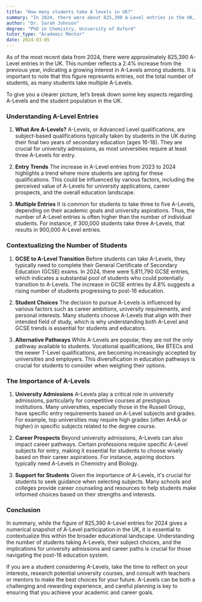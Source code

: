 ```yaml
---
title: "How many students take A levels in UK?"
summary: "In 2024, there were about 825,390 A-Level entries in the UK, showing a 2.4% increase and reflecting growing student interest in A-Levels."
author: "Dr. Sarah Johnson"
degree: "PhD in Chemistry, University of Oxford"
tutor_type: "Academic Mentor"
date: 2024-03-05
---
```


As of the most recent data from 2024, there were approximately 825,390 A-Level entries in the UK. This number reflects a 2.4% increase from the previous year, indicating a growing interest in A-Levels among students. It is important to note that this figure represents entries, not the total number of students, as many students take multiple A-Levels. 

To give you a clearer picture, let’s break down some key aspects regarding A-Levels and the student population in the UK.

### Understanding A-Level Entries

1. **What Are A-Levels?**
   A-Levels, or Advanced Level qualifications, are subject-based qualifications typically taken by students in the UK during their final two years of secondary education (ages 16-18). They are crucial for university admissions, as most universities require at least three A-Levels for entry.

2. **Entry Trends**
   The increase in A-Level entries from 2023 to 2024 highlights a trend where more students are opting for these qualifications. This could be influenced by various factors, including the perceived value of A-Levels for university applications, career prospects, and the overall education landscape.

3. **Multiple Entries**
   It is common for students to take three to five A-Levels, depending on their academic goals and university aspirations. Thus, the number of A-Level entries is often higher than the number of individual students. For instance, if 300,000 students take three A-Levels, that results in 900,000 A-Level entries.

### Contextualizing the Number of Students

1. **GCSE to A-Level Transition**
   Before students can take A-Levels, they typically need to complete their General Certificate of Secondary Education (GCSE) exams. In 2024, there were 5,811,790 GCSE entries, which indicates a substantial pool of students who could potentially transition to A-Levels. The increase in GCSE entries by 4.8% suggests a rising number of students progressing to post-16 education.

2. **Student Choices**
   The decision to pursue A-Levels is influenced by various factors such as career ambitions, university requirements, and personal interests. Many students choose A-Levels that align with their intended field of study, which is why understanding both A-Level and GCSE trends is essential for students and educators.

3. **Alternative Pathways**
   While A-Levels are popular, they are not the only pathway available to students. Vocational qualifications, like BTECs and the newer T-Level qualifications, are becoming increasingly accepted by universities and employers. This diversification in education pathways is crucial for students to consider when weighing their options.

### The Importance of A-Levels

1. **University Admissions**
   A-Levels play a critical role in university admissions, particularly for competitive courses at prestigious institutions. Many universities, especially those in the Russell Group, have specific entry requirements based on A-Level subjects and grades. For example, top universities may require high grades (often A*AA or higher) in specific subjects related to the degree course.

2. **Career Prospects**
   Beyond university admissions, A-Levels can also impact career pathways. Certain professions require specific A-Level subjects for entry, making it essential for students to choose wisely based on their career aspirations. For instance, aspiring doctors typically need A-Levels in Chemistry and Biology.

3. **Support for Students**
   Given the importance of A-Levels, it's crucial for students to seek guidance when selecting subjects. Many schools and colleges provide career counseling and resources to help students make informed choices based on their strengths and interests.

### Conclusion

In summary, while the figure of 825,390 A-Level entries for 2024 gives a numerical snapshot of A-Level participation in the UK, it is essential to contextualize this within the broader educational landscape. Understanding the number of students taking A-Levels, their subject choices, and the implications for university admissions and career paths is crucial for those navigating the post-16 education system.

If you are a student considering A-Levels, take the time to reflect on your interests, research potential university courses, and consult with teachers or mentors to make the best choices for your future. A-Levels can be both a challenging and rewarding experience, and careful planning is key to ensuring that you achieve your academic and career goals.
    